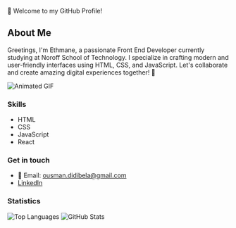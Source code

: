 👋 Welcome to my GitHub Profile!

## About Me
Greetings, I'm Ethmane, a passionate Front End Developer currently studying at Noroff School of Technology. I specialize in crafting modern and user-friendly interfaces using HTML, CSS, and JavaScript. Let's collaborate and create amazing digital experiences together! 🚀

![Animated GIF](https://external-content.duckduckgo.com/iu/?u=https%3A%2F%2Fi.pinimg.com%2Foriginals%2F54%2Fe3%2F7d%2F54e37d8074ebcde1d96c77d7b2a7f310.gif&f=1&nofb=1&ipt=55747f7ebe06f0f1f9a61d4b4132218953a0746e10c97ec84cc6c5b8f1aa6ac9&ipo=images)

### Skills
- HTML
- CSS
- JavaScript
- React 

### Get in touch
- 📧 Email: ousman.didibela@gmail.com
- [LinkedIn](https://www.linkedin.com/in/ethmane-b-34885844/)

### Statistics
![Top Languages](https://github-readme-stats.vercel.app/api/top-langs?username=ousman37&show_icons=true&locale=en&layout=compact)
![GitHub Stats](https://github-readme-stats.vercel.app/api?username=ousman37&show_icons=true)
